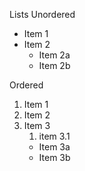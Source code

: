 Lists
Unordered

* Item 1
* Item 2
  * Item 2a
  * Item 2b

Ordered

1. Item 1
2. Item 2
3. Item 3
   1. item 3.1
   * Item 3a
   * Item 3b

